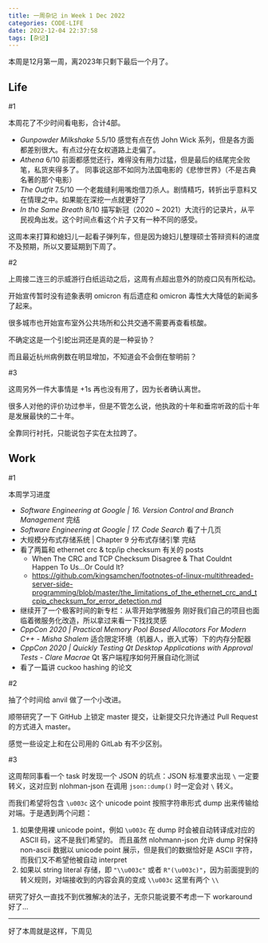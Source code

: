 ```yaml
---
title: 一周杂记 in Week 1 Dec 2022
categories: CODE-LIFE
date: 2022-12-04 22:37:58
tags: [杂记]
---
```

本周是12月第一周，离2023年只剩下最后一个月了。

## Life

\#1

本周花了不少时间看电影，合计4部。

- _Gunpowder Milkshake_ 5.5/10
  感觉有点在仿 John Wick 系列，但是各方面都差别很大。有点过分在女权道路上走偏了。
- _Athena_ 6/10
  前面都感觉还行，难得没有用力过猛，但是最后的结尾完全败笔，私货夹得多了。
  同事说这部不如同为法国电影的《悲惨世界》（不是古典名著的那个电影）
- _The Outfit_ 7.5/10
  一个老裁缝利用嘴炮借刀杀人。剧情精巧，转折出乎意料又在情理之中。如果能在深挖一点就更好了
- _In the Same Breath_ 8/10
  描写新冠（2020 ~ 2021）大流行的记录片，从平民视角出发。这个时间点看这个片子又有一种不同的感受。

这周本来打算和媳妇儿一起看子弹列车，但是因为媳妇儿整理硕士答辩资料的进度不及预期，所以又要延期到下周了。

\#2

上周接二连三的示威游行白纸运动之后，这周有点超出意外的防疫口风有所松动。

开始宣传暂时没有迹象表明 omicron 有后遗症和 omicron 毒性大大降低的新闻多了起来。

很多城市也开始宣布室外公共场所和公共交通不需要再查看核酸。

不确定这是一个引蛇出洞还是真的是一种妥协？

而且最近杭州病例数在明显增加，不知道会不会倒在黎明前？

\#3

这周另外一件大事情是 +1s 再也没有用了，因为长者确认离世。

很多人对他的评价功过参半，但是不管怎么说，他执政的十年和垂帘听政的后十年是发展最快的二十年。

全靠同行衬托，只能说包子实在太拉跨了。

## Work

\#1

本周学习进度

- _Software Engineering at Google | 16. Version Control and Branch Management_ 完结
- _Software Engineering at Google | 17. Code Search_ 看了十几页
- 大规模分布式存储系统 | Chapter 9 分布式存储引擎 完结
- 看了两篇和 ethernet crc & tcp/ip checksum 有关的 posts
  - When The CRC and TCP Checksum Disagree &  That Couldnt Happen To Us...Or Could It?
  - https://github.com/kingsamchen/footnotes-of-linux-multithreaded-server-side-programming/blob/master/the_limitations_of_the_ethernet_crc_and_tcpip_checksum_for_error_detection.md
- 继续开了一个极客时间的新专栏：从零开始学微服务
  刚好我们自己的项目也面临着微服务化改造，所以拿过来看一下找找灵感
- _CppCon 2020 | Practical Memory Pool Based Allocators For Modern C++ - Misha Shalem_
  适合限定环境（机器人，嵌入式等）下的内存分配器
- _CppCon 2020 | Quickly Testing Qt Desktop Applications with Approval Tests - Clare Macrae_
  Qt 客户端程序如何开展自动化测试
- 看了一篇讲 cuckoo hashing 的论文

\#2

抽了个时间给 anvil 做了一个小改进。

顺带研究了一下 GitHub 上锁定 master 提交，让新提交只允许通过 Pull Request 的方式进入 master。

感觉一些设定上和在公司用的 GitLab 有不少区别。

\#3

这周帮同事看一个 task 时发现一个 JSON 的坑点：JSON 标准要求出现 `\` 一定要转义，这对应到 nlohman-json 在调用 `json::dump()` 时一定会对 `\` 转义。

而我们希望将包含 `\u003c` 这个 unicode point 按照字符串形式 dump 出来传输给对端。于是遇到两个问题：

1. 如果使用裸 unicode point，例如 `\u003c` 在 dump 时会被自动转译成对应的 ASCII 码，这不是我们希望的。
而且虽然 nlohmann-json 允许 dump 时保持 non-ascii 数据以 unicode point 展示，但是我们的数据恰好是 ASCII 字符，而我们又不希望他被自动 interpret
2. 如果以 string literal 存储，即 `"\\u003c"` 或者 `R"(\u003c)"`，因为前面提到的转义规则，对端接收到的内容会真的变成 `\\u003c` 这里有两个 `\\`

研究了好久一直找不到优雅解决的法子，无奈只能说要不考虑一下 workaround 好了...

---

好了本周就是这样，下周见
